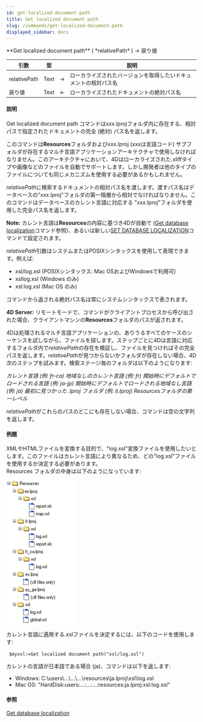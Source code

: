 ```yaml
---
id: get-localized-document-path
title: Get localized document path
slug: /commands/get-localized-document-path
displayed_sidebar: docs
---
```


<!--REF #_command_.Get localized document path.Syntax-->**Get localized document path** ( *relativePath* ) -> 戻り値<!-- END REF-->
<!--REF #_command_.Get localized document path.Params-->
| 引数 | 型 |  | 説明 |
| --- | --- | --- | --- |
| relativePath | Text | &srarr; | ローカライズされたバージョンを取得したいドキュメントの相対パス名 |
| 戻り値 | Text | &larr; | ローカライズされたドキュメントの絶対パス名 |

<!-- END REF-->

#### 説明 

<!--REF #_command_.Get localized document path.Summary-->Get localized document path コマンドはxxx.<!-- END REF-->lprojフォルダ内に存在する、相対パスで指定されたドキュメントの完全 (絶対) パス名を返します。

このコマンドは**Resources**フォルダおよびxxx.lproj (xxxは言語コード) サブフォルダが存在するマルチ言語アプリケーションアーキテクチャで使用しなければなりません。このアーキテクチャにおいて、4Dはローカライズされた.xliffタイプや画像などのファイルを自動でサポートします。しかし開発者は他のタイプのファイルについても同じメカニズムを使用する必要があるかもしれません。

*relativePath*に検索するドキュメントの相対パス名を渡します。渡すパス名はデータベースの"xxx.lproj"フォルダの第一階層から相対でなければなりません。このコマンドはデータベースのカレント言語に対応する "xxx.lproj"フォルダを使用した完全パス名を返します。

**Note:** カレント言語は**Resources**の内容に基づき4Dが自動で ([Get database localization](get-database-localization.md "Get database localization")コマンド参照)、あるいは新しい[SET DATABASE LOCALIZATION](set-database-localization.md "SET DATABASE LOCALIZATION")コマンドで設定されます。

*relativePath*引数はシステムまたはPOSIXシンタックスを使用して表現できます。例えば:

* xsl/log.xsl (POSIXシンタックス: Mac OSおよびWindowsで利用可)
* xsllog.xsl (Windows のみ)
* xsl:log.xsl (Mac OS のみ)

コマンドから返される絶対パス名は常にシステムシンタックスで表されます。

**4D Server:** リモートモードで、コマンドがクライアントプロセスから呼び出された場合、クライアントマシンの**Resources**フォルダのパスが返されます。

4Dは処理されるマルチ言語アプリケーションの、ありうるすべてのケースのシーケンスを試しながら、ファイルを探します。ステップごとに4Dは言語に対応するフォルダ内で*relativePath*の存在を検証し、ファイルを見つければその完全パスを返します。*relativePath*が見つからないかフォルダが存在しない場合、4D次のステップを試みます。検索ステージ毎のフォルダは以下のようになります:

*カレント言語 (例: fr-ca)* 
 *地域なしのカレント言語 (例: fr)* 
 *開始時にデフォルトでロードされる言語 (例: ja-jp)* 
 *開始時にデフォルトでロードされる地域なし言語 (例: ja)* 
 *最初に見つかった .lproj フォルダ (例: it.lproj)* 
 *Resourcesフォルダの第一レベル*

*relativePath*がこれらのパスのどこにも存在しない場合、コマンドは空の文字列を返します。

#### 例題 

XMLやHTMLファイルを変換する目的で、"log.xsl"変換ファイルを使用したいとします。このファイルはカレント言語により異なるため、どの"log.xsl"ファイルを使用するか決定する必要があります。  
Resources フォルダの中身は以下のようになっています:

![](../assets/en/commands/pict162129.en.png)

カレント言語に適用する.xslファイルを決定するには、以下のコードを使用します:

```4d
 $myxsl:=Get localized document path("xsl/log.xsl")
```

カレントの言語が日本語である場合 (ja)、コマンドは以下を返します:

* Windows: C:\\users\\…\\…\\…\\resources\\ja.lproj\\xsl\\log.xsl
* Mac OS: "HardDisk:users:…:…:…:resources:ja.lproj:xsl:log.xsl"

#### 参照 

[Get database localization](get-database-localization.md)  